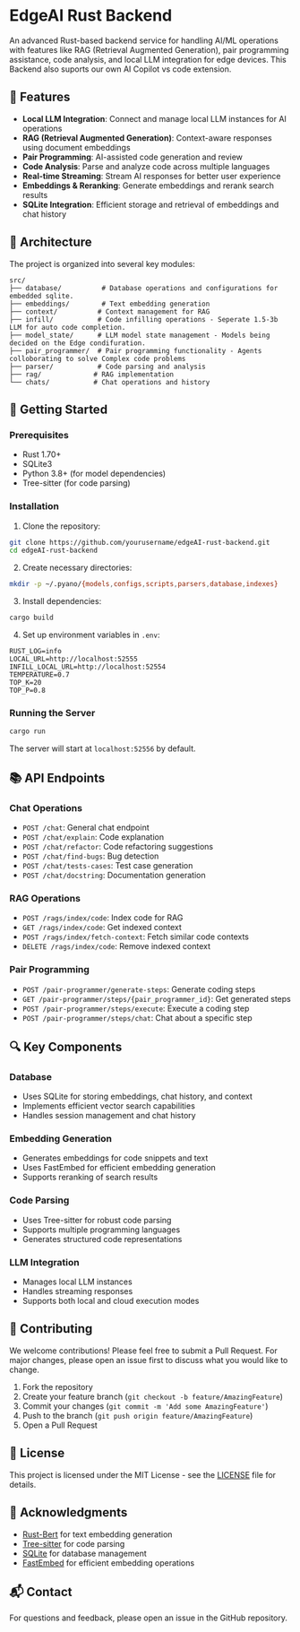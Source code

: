 # EdgeAI Rust Backend

An advanced Rust-based backend service for handling AI/ML operations with features like RAG (Retrieval Augmented Generation), pair programming assistance, code analysis, and local LLM integration
for edge devices.
This Backend also suports our own AI Copilot vs code extension.

## 🌟 Features

- **Local LLM Integration**: Connect and manage local LLM instances for AI operations
- **RAG (Retrieval Augmented Generation)**: Context-aware responses using document embeddings
- **Pair Programming**: AI-assisted code generation and review
- **Code Analysis**: Parse and analyze code across multiple languages
- **Real-time Streaming**: Stream AI responses for better user experience
- **Embeddings & Reranking**: Generate embeddings and rerank search results
- **SQLite Integration**: Efficient storage and retrieval of embeddings and chat history

## 🔧 Architecture

The project is organized into several key modules:

```
src/
├── database/          # Database operations and configurations for embedded sqlite.
├── embeddings/        # Text embedding generation
├── context/          # Context management for RAG
├── infill/           # Code infilling operations - Seperate 1.5-3b LLM for auto code completion.
├── model_state/      # LLM model state management - Models being decided on the Edge condifuration.
├── pair_programmer/  # Pair programming functionality - Agents colloborating to solve Complex code problems
├── parser/           # Code parsing and analysis
├── rag/             # RAG implementation
└── chats/           # Chat operations and history
```

## 🚀 Getting Started

### Prerequisites

- Rust 1.70+ 
- SQLite3
- Python 3.8+ (for model dependencies)
- Tree-sitter (for code parsing)

### Installation

1. Clone the repository:
```bash
git clone https://github.com/yourusername/edgeAI-rust-backend.git
cd edgeAI-rust-backend
```

2. Create necessary directories:
```bash
mkdir -p ~/.pyano/{models,configs,scripts,parsers,database,indexes}
```

3. Install dependencies:
```bash
cargo build
```

4. Set up environment variables in `.env`:
```env
RUST_LOG=info
LOCAL_URL=http://localhost:52555
INFILL_LOCAL_URL=http://localhost:52554
TEMPERATURE=0.7
TOP_K=20
TOP_P=0.8
```

### Running the Server

```bash
cargo run
```

The server will start at `localhost:52556` by default.

## 📚 API Endpoints

### Chat Operations
- `POST /chat`: General chat endpoint
- `POST /chat/explain`: Code explanation
- `POST /chat/refactor`: Code refactoring suggestions
- `POST /chat/find-bugs`: Bug detection
- `POST /chat/tests-cases`: Test case generation
- `POST /chat/docstring`: Documentation generation

### RAG Operations
- `POST /rags/index/code`: Index code for RAG
- `GET /rags/index/code`: Get indexed context
- `POST /rags/index/fetch-context`: Fetch similar code contexts
- `DELETE /rags/index/code`: Remove indexed context

### Pair Programming
- `POST /pair-programmer/generate-steps`: Generate coding steps
- `GET /pair-programmer/steps/{pair_programmer_id}`: Get generated steps
- `POST /pair-programmer/steps/execute`: Execute a coding step
- `POST /pair-programmer/steps/chat`: Chat about a specific step

## 🔍 Key Components

### Database
- Uses SQLite for storing embeddings, chat history, and context
- Implements efficient vector search capabilities
- Handles session management and chat history

### Embedding Generation
- Generates embeddings for code snippets and text
- Uses FastEmbed for efficient embedding generation
- Supports reranking of search results

### Code Parsing
- Uses Tree-sitter for robust code parsing
- Supports multiple programming languages
- Generates structured code representations

### LLM Integration
- Manages local LLM instances
- Handles streaming responses
- Supports both local and cloud execution modes

## 🤝 Contributing

We welcome contributions! Please feel free to submit a Pull Request. For major changes, please open an issue first to discuss what you would like to change.

1. Fork the repository
2. Create your feature branch (`git checkout -b feature/AmazingFeature`)
3. Commit your changes (`git commit -m 'Add some AmazingFeature'`)
4. Push to the branch (`git push origin feature/AmazingFeature`)
5. Open a Pull Request

## 📝 License

This project is licensed under the MIT License - see the [LICENSE](LICENSE) file for details.

## 🙏 Acknowledgments

- [Rust-Bert](https://github.com/guillaume-be/rust-bert) for text embedding generation
- [Tree-sitter](https://tree-sitter.github.io/tree-sitter/) for code parsing
- [SQLite](https://www.sqlite.org/) for database management
- [FastEmbed](https://github.com/Anush008/fastembed) for efficient embedding operations

## 📬 Contact

For questions and feedback, please open an issue in the GitHub repository.